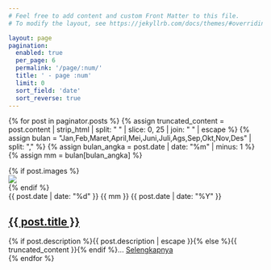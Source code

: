 ```yaml
---
# Feel free to add content and custom Front Matter to this file.
# To modify the layout, see https://jekyllrb.com/docs/themes/#overriding-theme-defaults

layout: page
pagination: 
  enabled: true
  per_page: 6
  permalink: '/page/:num/'
  title: ' - page :num'
  limit: 0
  sort_field: 'date'
  sort_reverse: true
---
```


{% for post in paginator.posts %}
{% assign truncated_content = post.content | strip_html | split: " " | slice: 0, 25 | join: " " | escape %}
{% assign bulan = "Jan,Feb,Maret,April,Mei,Juni,Juli,Ags,Sep,Okt,Nov,Des" | split: "," %}
{% assign bulan_angka = post.date | date: "%m" | minus: 1 %}
{% assign mm = bulan[bulan_angka] %}
<section class="post">
{% if post.images %}
<div class="post-thumb"><img src="{{ post.image }}"></div>
{% endif %}
<div class="post-meta">{{ post.date | date: "%d" }} {{ mm }} {{ post.date | date: "%Y" }}</div>
  <h2 class="entry-title"><a href="{{ post.url }}">{{ post.title }}</a></h2>
  {% if post.description %}{{ post.description | escape }}{% else %}{{ truncated_content }}{% endif %}... <a href="{{ post.url }}">Selengkapnya</a>
  
</section>
{% endfor %}
